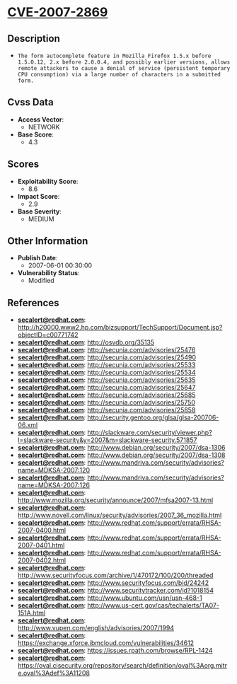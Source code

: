 
# [CVE-2007-2869](https://cve.mitre.org/cgi-bin/cvename.cgi?name=CVE-2007-2869)

## Description

- `The form autocomplete feature in Mozilla Firefox 1.5.x before 1.5.0.12, 2.x before 2.0.0.4, and possibly earlier versions, allows remote attackers to cause a denial of service (persistent temporary CPU consumption) via a large number of characters in a submitted form.`

## Cvss Data

- **Access Vector**:
  - NETWORK
- **Base Score**:
  - 4.3

## Scores

- **Exploitability Score**:
  - 8.6
- **Impact Score**:
  - 2.9
- **Base Severity**:
  - MEDIUM

## Other Information

- **Publish Date**:
  - 2007-06-01 00:30:00
- **Vulnerability Status**:
  - Modified

## References

- **secalert@redhat.com**: http://h20000.www2.hp.com/bizsupport/TechSupport/Document.jsp?objectID=c00771742
- **secalert@redhat.com**: http://osvdb.org/35135
- **secalert@redhat.com**: http://secunia.com/advisories/25476
- **secalert@redhat.com**: http://secunia.com/advisories/25490
- **secalert@redhat.com**: http://secunia.com/advisories/25533
- **secalert@redhat.com**: http://secunia.com/advisories/25534
- **secalert@redhat.com**: http://secunia.com/advisories/25635
- **secalert@redhat.com**: http://secunia.com/advisories/25647
- **secalert@redhat.com**: http://secunia.com/advisories/25685
- **secalert@redhat.com**: http://secunia.com/advisories/25750
- **secalert@redhat.com**: http://secunia.com/advisories/25858
- **secalert@redhat.com**: http://security.gentoo.org/glsa/glsa-200706-06.xml
- **secalert@redhat.com**: http://slackware.com/security/viewer.php?l=slackware-security&y=2007&m=slackware-security.571857
- **secalert@redhat.com**: http://www.debian.org/security/2007/dsa-1306
- **secalert@redhat.com**: http://www.debian.org/security/2007/dsa-1308
- **secalert@redhat.com**: http://www.mandriva.com/security/advisories?name=MDKSA-2007:120
- **secalert@redhat.com**: http://www.mandriva.com/security/advisories?name=MDKSA-2007:126
- **secalert@redhat.com**: http://www.mozilla.org/security/announce/2007/mfsa2007-13.html
- **secalert@redhat.com**: http://www.novell.com/linux/security/advisories/2007_36_mozilla.html
- **secalert@redhat.com**: http://www.redhat.com/support/errata/RHSA-2007-0400.html
- **secalert@redhat.com**: http://www.redhat.com/support/errata/RHSA-2007-0401.html
- **secalert@redhat.com**: http://www.redhat.com/support/errata/RHSA-2007-0402.html
- **secalert@redhat.com**: http://www.securityfocus.com/archive/1/470172/100/200/threaded
- **secalert@redhat.com**: http://www.securityfocus.com/bid/24242
- **secalert@redhat.com**: http://www.securitytracker.com/id?1018154
- **secalert@redhat.com**: http://www.ubuntu.com/usn/usn-468-1
- **secalert@redhat.com**: http://www.us-cert.gov/cas/techalerts/TA07-151A.html
- **secalert@redhat.com**: http://www.vupen.com/english/advisories/2007/1994
- **secalert@redhat.com**: https://exchange.xforce.ibmcloud.com/vulnerabilities/34612
- **secalert@redhat.com**: https://issues.rpath.com/browse/RPL-1424
- **secalert@redhat.com**: https://oval.cisecurity.org/repository/search/definition/oval%3Aorg.mitre.oval%3Adef%3A11208
